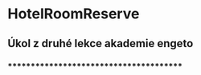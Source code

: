 # HotelRoomReserve
## Úkol z druhé lekce akademie engeto
### **************************************
